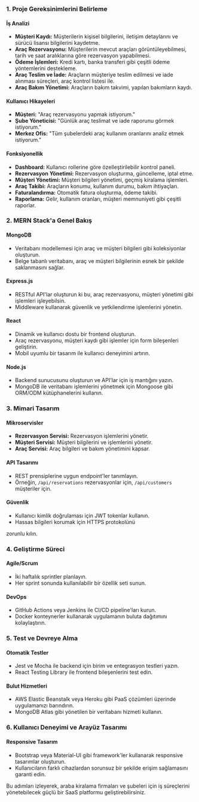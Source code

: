 ### 1. Proje Gereksinimlerini Belirleme

#### İş Analizi

- **Müşteri Kaydı:** Müşterilerin kişisel bilgilerini, iletişim detaylarını ve sürücü lisansı bilgilerini kaydetme.
- **Araç Rezervasyonu:** Müşterilerin mevcut araçları görüntüleyebilmesi, tarih ve saat aralıklarına göre rezervasyon yapabilmesi.
- **Ödeme İşlemleri:** Kredi kartı, banka transferi gibi çeşitli ödeme yöntemlerini destekleme.
- **Araç Teslim ve İade:** Araçların müşteriye teslim edilmesi ve iade alınması süreçleri, araç kontrol listesi ile.
- **Araç Bakım Yönetimi:** Araçların bakım takvimi, yapılan bakımların kaydı.

#### Kullanıcı Hikayeleri

- **Müşteri:** "Araç rezervasyonu yapmak istiyorum."
- **Şube Yöneticisi:** "Günlük araç teslimat ve iade raporunu görmek istiyorum."
- **Merkez Ofis:** "Tüm şubelerdeki araç kullanım oranlarını analiz etmek istiyorum."

#### Fonksiyonellik

- **Dashboard:** Kullanıcı rollerine göre özelleştirilebilir kontrol paneli.
- **Rezervasyon Yönetimi:** Rezervasyon oluşturma, güncelleme, iptal etme.
- **Müşteri Yönetimi:** Müşteri bilgileri yönetimi, geçmiş kiralama işlemleri.
- **Araç Takibi:** Araçların konumu, kullanım durumu, bakım ihtiyaçları.
- **Faturalandırma:** Otomatik fatura oluşturma, ödeme takibi.
- **Raporlama:** Gelir, kullanım oranları, müşteri memnuniyeti gibi çeşitli raporlar.

### 2. MERN Stack'a Genel Bakış

#### MongoDB

- Veritabanı modellemesi için araç ve müşteri bilgileri gibi koleksiyonlar oluşturun.
- Belge tabanlı veritabanı, araç ve müşteri bilgilerinin esnek bir şekilde saklanmasını sağlar.

#### Express.js

- RESTful API'lar oluşturun ki bu, araç rezervasyonu, müşteri yönetimi gibi işlemleri işleyebilsin.
- Middleware kullanarak güvenlik ve yetkilendirme işlemlerini yönetin.

#### React

- Dinamik ve kullanıcı dostu bir frontend oluşturun.
- Araç rezervasyonu, müşteri kaydı gibi işlemler için form bileşenleri geliştirin.
- Mobil uyumlu bir tasarım ile kullanıcı deneyimini artırın.

#### Node.js

- Backend sunucusunu oluşturun ve API'lar için iş mantığını yazın.
- MongoDB ile veritabanı işlemlerini yönetmek için Mongoose gibi ORM/ODM kütüphanelerini kullanın.

### 3. Mimari Tasarım

#### Mikroservisler

- **Rezervasyon Servisi:** Rezervasyon işlemlerini yönetir.
- **Müşteri Servisi:** Müşteri bilgilerini ve işlemlerini yönetir.
- **Araç Servisi:** Araç bilgileri ve bakım yönetimini kapsar.

#### API Tasarımı

- REST prensiplerine uygun endpoint'ler tanımlayın.
- Örneğin, `/api/reservations` rezervasyonlar için, `/api/customers` müşteriler için.

#### Güvenlik

- Kullanıcı kimlik doğrulaması için JWT tokenlar kullanın.
- Hassas bilgileri korumak için HTTPS protokolünü

 zorunlu kılın.

### 4. Geliştirme Süreci

#### Agile/Scrum

- İki haftalık sprintler planlayın.
- Her sprint sonunda kullanılabilir bir özellik seti sunun.

#### DevOps

- GitHub Actions veya Jenkins ile CI/CD pipeline'ları kurun.
- Docker konteynerler kullanarak uygulamanın buluta dağıtımını kolaylaştırın.

### 5. Test ve Devreye Alma

#### Otomatik Testler

- Jest ve Mocha ile backend için birim ve entegrasyon testleri yazın.
- React Testing Library ile frontend bileşenlerini test edin.

#### Bulut Hizmetleri

- AWS Elastic Beanstalk veya Heroku gibi PaaS çözümleri üzerinde uygulamanızı barındırın.
- MongoDB Atlas gibi yönetilen bir veritabanı hizmeti kullanın.

### 6. Kullanıcı Deneyimi ve Arayüz Tasarımı

#### Responsive Tasarım

- Bootstrap veya Material-UI gibi framework'ler kullanarak responsive tasarımlar oluşturun.
- Kullanıcıların farklı cihazlardan sorunsuz bir şekilde erişim sağlamasını garanti edin.

Bu adımları izleyerek, araba kiralama firmaları ve şubeleri için iş süreçlerini yönetebilecek güçlü bir SaaS platformu geliştirebilirsiniz.
